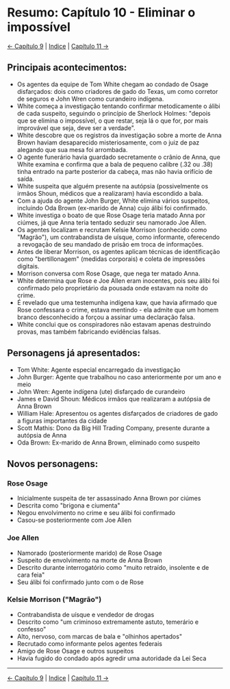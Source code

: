 # Resumo: Capítulo 10 - Eliminar o impossível

[← Capítulo 9](assassinos_da_lua_das_flores_chapter_09_resumo.md) | [Indice](README.md) | [Capítulo 11 →](assassinos_da_lua_das_flores_chapter_11_resumo.md)

## Principais acontecimentos:
- Os agentes da equipe de Tom White chegam ao condado de Osage disfarçados: dois como criadores de gado do Texas, um como corretor de seguros e John Wren como curandeiro indígena.
- White começa a investigação tentando confirmar metodicamente o álibi de cada suspeito, seguindo o princípio de Sherlock Holmes: "depois que se elimina o impossível, o que restar, seja lá o que for, por mais improvável que seja, deve ser a verdade".
- White descobre que os registros da investigação sobre a morte de Anna Brown haviam desaparecido misteriosamente, com o juiz de paz alegando que sua mesa foi arrombada.
- O agente funerário havia guardado secretamente o crânio de Anna, que White examina e confirma que a bala de pequeno calibre (.32 ou .38) tinha entrado na parte posterior da cabeça, mas não havia orifício de saída.
- White suspeita que alguém presente na autópsia (possivelmente os irmãos Shoun, médicos que a realizaram) havia escondido a bala.
- Com a ajuda do agente John Burger, White elimina vários suspeitos, incluindo Oda Brown (ex-marido de Anna) cujo álibi foi confirmado.
- White investiga o boato de que Rose Osage teria matado Anna por ciúmes, já que Anna teria tentado seduzir seu namorado Joe Allen.
- Os agentes localizam e recrutam Kelsie Morrison (conhecido como "Magrão"), um contrabandista de uísque, como informante, oferecendo a revogação de seu mandado de prisão em troca de informações.
- Antes de liberar Morrison, os agentes aplicam técnicas de identificação como "bertillonagem" (medidas corporais) e coleta de impressões digitais.
- Morrison conversa com Rose Osage, que nega ter matado Anna.
- White determina que Rose e Joe Allen eram inocentes, pois seu álibi foi confirmado pelo proprietário da pousada onde estavam na noite do crime.
- É revelado que uma testemunha indígena kaw, que havia afirmado que Rose confessara o crime, estava mentindo - ela admite que um homem branco desconhecido a forçou a assinar uma declaração falsa.
- White conclui que os conspiradores não estavam apenas destruindo provas, mas também fabricando evidências falsas.

## Personagens já apresentados:
- Tom White: Agente especial encarregado da investigação
- John Burger: Agente que trabalhou no caso anteriormente por um ano e meio
- John Wren: Agente indígena (ute) disfarçado de curandeiro
- James e David Shoun: Médicos irmãos que realizaram a autópsia de Anna Brown
- William Hale: Apresentou os agentes disfarçados de criadores de gado a figuras importantes da cidade
- Scott Mathis: Dono da Big Hill Trading Company, presente durante a autópsia de Anna
- Oda Brown: Ex-marido de Anna Brown, eliminado como suspeito

## Novos personagens:

### Rose Osage
- Inicialmente suspeita de ter assassinado Anna Brown por ciúmes
- Descrita como "brigona e ciumenta"
- Negou envolvimento no crime e seu álibi foi confirmado
- Casou-se posteriormente com Joe Allen

### Joe Allen
- Namorado (posteriormente marido) de Rose Osage
- Suspeito de envolvimento na morte de Anna Brown
- Descrito durante interrogatório como "muito retraído, insolente e de cara feia"
- Seu álibi foi confirmado junto com o de Rose

### Kelsie Morrison ("Magrão")
- Contrabandista de uísque e vendedor de drogas
- Descrito como "um criminoso extremamente astuto, temerário e confesso"
- Alto, nervoso, com marcas de bala e "olhinhos apertados"
- Recrutado como informante pelos agentes federais
- Amigo de Rose Osage e outros suspeitos
- Havia fugido do condado após agredir uma autoridade da Lei Seca 
---
[← Capítulo 9](assassinos_da_lua_das_flores_chapter_09_resumo.md) | [Indice](README.md) | [Capítulo 11 →](assassinos_da_lua_das_flores_chapter_11_resumo.md)